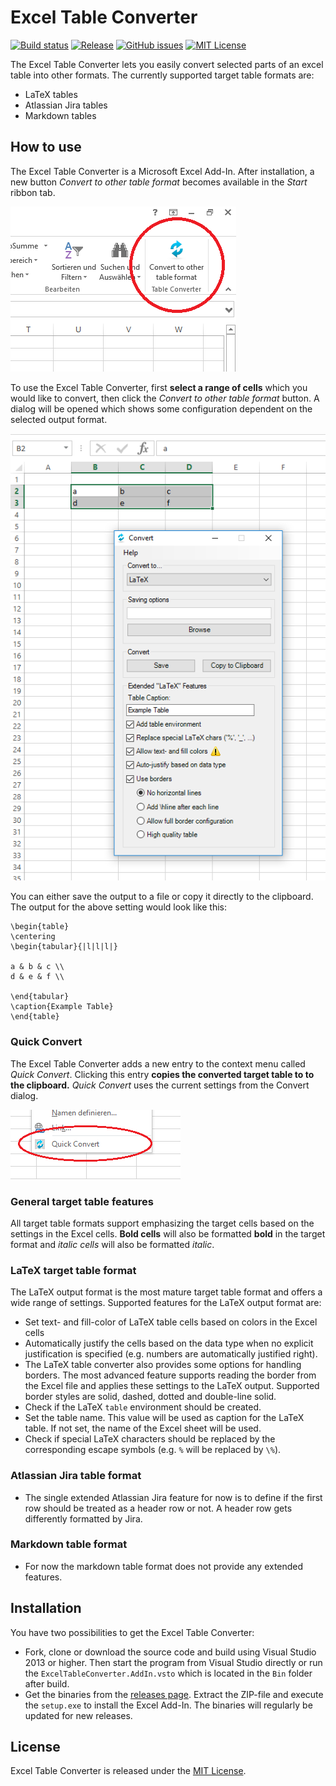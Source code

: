 # Excel Table Converter #

[![Build status](https://ci.appveyor.com/api/projects/status/e2f1rn9jtmh3p2kk?svg=true)](https://ci.appveyor.com/project/meinsiedler/exceltableconverter) [![Release](https://img.shields.io/github/release/meinsiedler/ExcelTableConverter.svg)](https://github.com/meinsiedler/ExcelTableConverter/releases) [![GitHub issues](https://img.shields.io/github/issues/meinsiedler/ExcelTableConverter.svg)](https://github.com/meinsiedler/ExcelTableConverter/issues) [![MIT License](https://img.shields.io/github/license/meinsiedler/ExcelTableConverter.svg)](http://opensource.org/licenses/MIT)

The Excel Table Converter lets you easily convert selected parts of an excel table into other formats. The currently supported target table formats are:

* LaTeX tables
* Atlassian Jira tables
* Markdown tables

## How to use ##

The Excel Table Converter is a Microsoft Excel Add-In. After installation, a new button *Convert to other table format* becomes available in the *Start* ribbon tab.

![Convert to other table format button](Images/ConvertRibbonButton.png)


To use the Excel Table Converter, first **select a range of cells** which you would like to convert, then click the *Convert to other table format* button. A dialog will be opened which shows some configuration dependent on the selected output format.

![Convert dialog for LaTeX table output](Images/LatexTableConverter.png)

You can either save the output to a file or copy it directly to the clipboard. The output for the above setting would look like this:

    \begin{table}
    \centering
    \begin{tabular}{|l|l|l|}

    a & b & c \\
    d & e & f \\

    \end{tabular}
    \caption{Example Table}
    \end{table}

### Quick Convert ###

The Excel Table Converter adds a new entry to the context menu called *Quick Convert*. Clicking this entry **copies the converted target table to to the clipboard.** *Quick Convert* uses the current settings from the Convert dialog.

![Quick convert context menu entry](Images/QuickConvert.png)

### General target table features ###

All target table formats support emphasizing the target cells based on the settings in the Excel cells. **Bold cells** will also be formatted **bold** in the target format and *italic cells* will also be formatted *italic*.

### LaTeX target table format ###

The LaTeX output format is the most mature target table format and offers a wide range of settings.
Supported features for the LaTeX output format are:

- Set text- and fill-color of LaTeX table cells based on colors in the Excel cells
- Automatically justify the cells based on the data type when no explicit justification is specified (e.g. numbers are automatically justified right).
- The LaTeX table converter also provides some options for handling borders. The most advanced feature supports reading the border from the Excel file and applies these settings to the LaTeX output. Supported border styles are solid, dashed, dotted and double-line solid.
- Check if the LaTeX `table` environment should be created.
- Set the table name. This value will be used as caption for the LaTeX table. If not set, the name of the Excel sheet will be used.
- Check if special LaTeX characters should be replaced by the corresponding escape symbols (e.g. `%` will be replaced by `\%`).

### Atlassian Jira table format ###

- The single extended Atlassian Jira feature for now is to define if the first row should be treated as a header row or not. A header row gets differently formatted by Jira. 

### Markdown table format ###

- For now the markdown table format does not provide any extended features.

## Installation ##

You have two possibilities to get the Excel Table Converter:

- Fork, clone or download the source code and build using Visual Studio 2013 or higher. Then start the program from Visual Studio directly or run the `ExcelTableConverter.AddIn.vsto` which is located in the `Bin` folder after build.
- Get the binaries from the [releases page](https://github.com/meinsiedler/ExcelTableConverter/releases). Extract the ZIP-file and execute the `setup.exe` to install the Excel Add-In. The binaries will regularly be updated for new releases.

## License ##

Excel Table Converter is released under the [MIT License](http://opensource.org/licenses/MIT).
